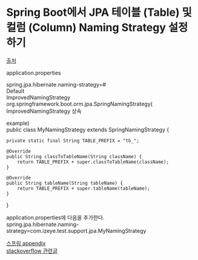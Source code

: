 # Spring Boot에서 JPA 테이블 (Table) 및 컬럼 (Column) Naming Strategy 설정하기    
    
[출처](http://devday.tistory.com/entry/Spring-Boot%EC%97%90%EC%84%9C-JPA-%ED%85%8C%EC%9D%B4%EB%B8%94-Table-%EB%B0%8F-%EC%BB%AC%EB%9F%BC-Column-Naming-Strategy-%EC%84%A4%EC%A0%95%ED%95%98%EA%B8%B0)
    
application.properties    
    
spring.jpa.hibernate.naming-strategy=#    
Default   
ImprovedNamingStrategy    
org.springframework.boot.orm.jpa.SpringNamingStrategy( ImprovedNamingStrategy 상속    
    
example)    
public class MyNamingStrategy extends SpringNamingStrategy {    
    
    private static final String TABLE_PREFIX = "tb_";   
    
    @Override   
    public String classToTableName(String className) {    
        return TABLE_PREFIX + super.classToTableName(className);    
    }   
    
    @Override   
    public String tableName(String tableName) {   
        return TABLE_PREFIX + super.tableName(tableName);   
    }   
    
}   
    
application.properties에 다음을 추가한다.   
spring.jpa.hibernate.naming-strategy=com.izeye.test.support.jpa.MyNamingStrategy    
    
[스프링 appendix](http://docs.spring.io/spring-boot/docs/current/reference/htmlsingle/#common-application-properties)    
[stackoverflow 관련글](http://stackoverflow.com/questions/4313095/jpa-hibernate-and-custom-table-prefixes)    
    
